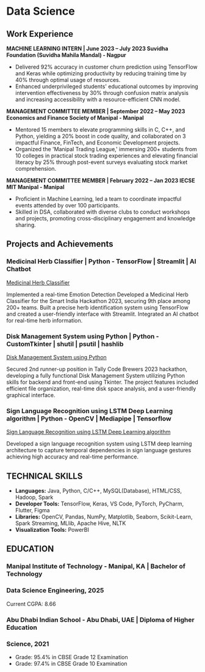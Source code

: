 # Data Science
## Work Experience
**MACHINE LEARNING INTERN | June 2023 – July 2023
Suvidha Foundation (Suvidha Mahila Mandal) - Nagpur**
- Delivered 92% accuracy in customer churn prediction using TensorFlow and Keras while optimizing productivity by reducing training time by 40% through optimal usage of resources.
- Enhanced underprivileged students' educational outcomes by improving intervention effectiveness by 30% through confusion matrix analysis and increasing accessibility with a resource-efficient CNN model.

**MANAGEMENT COMMITTEE MEMBER | September 2022 – May 2023
Economics and Finance Society of Manipal - Manipal**
- Mentored 15 members to elevate programming skills in C, C++, and Python, yielding a 20% boost in code quality, and collaborated on 3 impactful Finance, FinTech, and Economic Development projects.
- Organized the 'Manipal Trading League,' immersing 200+ students from 10 colleges in practical stock trading experiences and elevating financial literacy by 25% through post-event surveys evaluating stock market comprehension.

**MANAGEMENT COMMITTEE MEMBER | February 2022 – Jan 2023
IECSE MIT Manipal - Manipal**
- Proficient in Machine Learning, led a team to coordinate impactful events attended by over 100 participants.
- Skilled in DSA, collaborated with diverse clubs to conduct workshops and projects, promoting cross-disciplinary engagement and knowledge sharing.



## Projects and Achievements
### Medicinal Herb Classifier | Python - TensorFlow | Streamlit | AI Chatbot
[Medicinal Herb Classifier](https://github.com/rakshit-ayachit/weve-got-herbes.git)

Implemented a real-time Emotion Detection Developed a Medicinal Herb Classifier for the Smart India Hackathon 2023, securing 9th place among 200+ teams. Built a precise herb identification system using TensorFlow and created a user-friendly interface with Streamlit. Integrated an AI chatbot for real-time herb information.

### Disk Management System using Python | Python - CustomTkinter | shutil | psutil | hashlib
[Disk Management System using Python](https://github.com/rakshit-ayachit/Disk-Space-Manager)

Secured 2nd runner-up position in Tally Code Brewers 2023 hackathon, developing a fully functional Disk Management System utilizing Python skills for backend and front-end using Tkinter. The project features included efficient file organization, real-time disk space analysis, and a user-friendly graphical interface.

### Sign Language Recognition using LSTM Deep Learning algorithm | Python - OpenCV | Mediapipe | Tensorflow
[Sign Language Recognition using LSTM Deep Learning algorithm](https://github.com/rakshit-ayachit/Sign_Language_Recognition/tree/main)

Developed a sign language recognition system using LSTM deep learning architecture to capture temporal dependencies in sign language gestures achieving high accuracy and real-time performance.

## TECHNICAL SKILLS
- **Languages:** Java, Python, C/C++, MySQL(Database), HTML/CSS, Hadoop, Spark
- **Developer Tools:** TensorFlow, Keras, VS Code, PyTorch, PyCharm, Flutter, Figma
- **Libraries:** OpenCV, Pandas, NumPy, Matplotlib, Seaborn, Scikit-Learn, Spark Streaming, MLlib, Apache Hive, NLTK
- **Visualization Tools:** PowerBI

## EDUCATION
### Manipal Institute of Technology - Manipal, KA | Bachelor of Technology 
### Data Science Engineering, 2025
Current CGPA: 8.66

### Abu Dhabi Indian School - Abu Dhabi, UAE | Diploma of Higher Education
### Science, 2021
- Grade: 95.4% in CBSE Grade 12 Examination
- Grade: 97.4% in CBSE Grade 10 Examination
